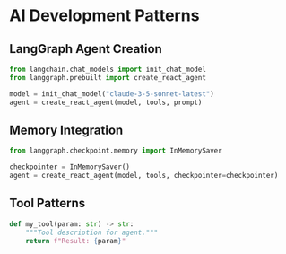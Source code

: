 <!-- FILE_MAP_BEGIN 
<!--
{"file_metadata":{"title":"AI Development Patterns","description":"Documentation detailing patterns for AI development including agent creation, memory integration, and tool usage with code examples.","last_updated":"2025-07-31","type":"documentation"},"ai_instructions":"Analyze the document to identify and map logical sections based on the main headings and their content. Extract key elements such as code blocks that illustrate usage patterns. Ensure line numbers are accurate and sections do not overlap. Provide clear, concise section names and descriptions to facilitate navigation and comprehension of AI development patterns.","sections":[{"name":"Introduction to AI Development Patterns","description":"Overview and introduction to the AI development patterns covered in the document.","line_start":7,"line_end":8},{"name":"LangGraph Agent Creation","description":"Instructions and example code demonstrating how to create a LangGraph agent using a chat model and tools.","line_start":9,"line_end":16},{"name":"Memory Integration","description":"Explanation and example code showing how to integrate memory checkpointing into an agent using InMemorySaver.","line_start":17,"line_end":24},{"name":"Tool Patterns","description":"Example and explanation of defining custom tools for agents, including a sample tool function with a description.","line_start":25,"line_end":32}],"key_elements":[{"name":"LangGraph Agent Creation Code Block","description":"Python code demonstrating initialization of a chat model and creation of a LangGraph React agent with tools and prompt.","line":10},{"name":"Memory Integration Code Block","description":"Python code showing how to create an InMemorySaver checkpoint and pass it to the agent for memory integration.","line":18},{"name":"Tool Patterns Code Block","description":"Python function defining a custom tool with a parameter and a descriptive docstring, illustrating tool creation for agents.","line":26}]}
-->
<!-- FILE_MAP_END -->

# AI Development Patterns

## LangGraph Agent Creation
```python
from langchain.chat_models import init_chat_model
from langgraph.prebuilt import create_react_agent

model = init_chat_model("claude-3-5-sonnet-latest")
agent = create_react_agent(model, tools, prompt)
```

## Memory Integration
```python
from langgraph.checkpoint.memory import InMemorySaver

checkpointer = InMemorySaver()
agent = create_react_agent(model, tools, checkpointer=checkpointer)
```

## Tool Patterns
```python
def my_tool(param: str) -> str:
    """Tool description for agent."""
    return f"Result: {param}"
```
